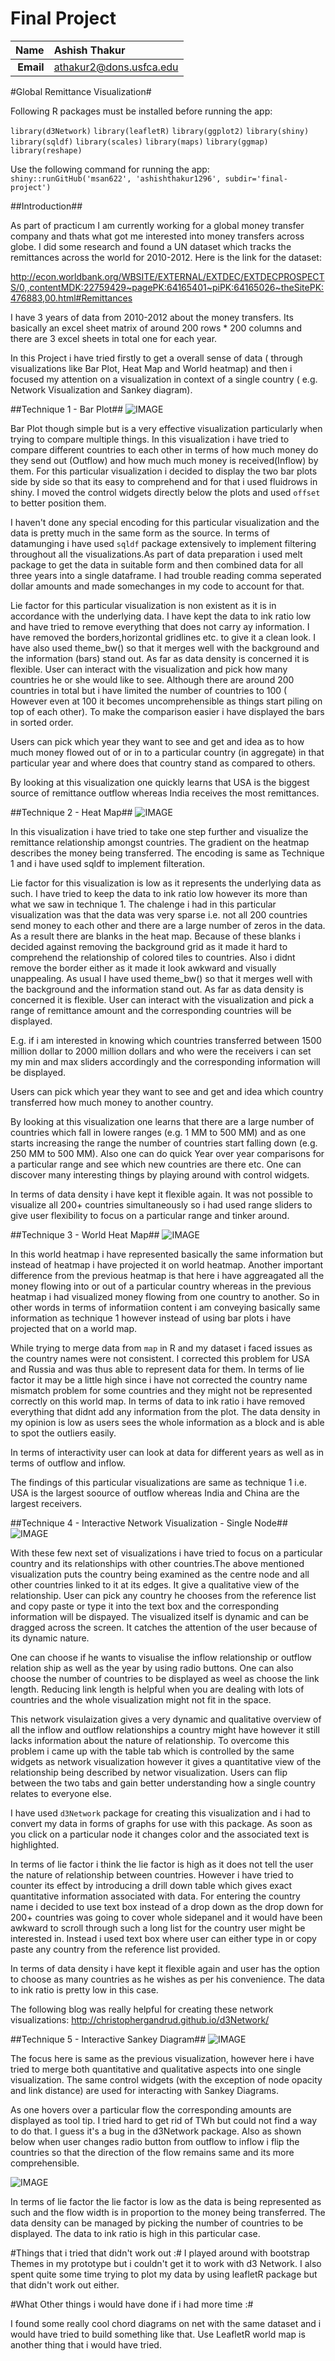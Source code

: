 Final Project
==============================

| **Name**  | Ashish Thakur  |
|----------:|:-------------|
| **Email** | athakur2@dons.usfca.edu |

#Global Remittance Visualization#

Following R packages must be installed before running the app:

`library(d3Network)`
`library(leafletR)`
`library(ggplot2)`
`library(shiny)`
`library(sqldf)`
`library(scales)`
`library(maps)`
`library(ggmap)`
`library(reshape)`

Use the following command for running the app:
 `shiny::runGitHub('msan622', 'ashishthakur1296', subdir='final-project')`

##Introduction##

As part of practicum I am currently working for a global money transfer company and thats what got me interested into money transfers across globe. I did some research and found a UN dataset which tracks the remittances across the world for 2010-2012. Here is the link for the dataset:
 
http://econ.worldbank.org/WBSITE/EXTERNAL/EXTDEC/EXTDECPROSPECTS/0,,contentMDK:22759429~pagePK:64165401~piPK:64165026~theSitePK:476883,00.html#Remittances

I have 3 years of data from 2010-2012 about the money transfers. Its basically an excel sheet matrix of around 200 rows * 200 columns and there are 3 excel sheets in total one for each year. 

In this Project i have tried firstly to get a overall sense of data ( through visualizations like Bar Plot, Heat Map and World heatmap) and then i focused my attention on a visualization in context of a single country ( e.g. Network Visualization and Sankey diagram).

##Technique 1 - Bar Plot##
![IMAGE](barplot.png)

Bar Plot though simple but is a very effective visualization particularly when trying to compare multiple things. In this visualization i have tried to compare different countries to each other in terms of how much money do they send out (Outflow) and how much much money is received(Inflow) by them. For this particular visualization i decided to display the two bar plots side by side so that its easy to comprehend and for that i used fluidrows in shiny. I moved the control widgets directly below the plots and used `offset` to better position them.

I haven't done any special encoding for this particular visualization and the data is pretty much in the same form as the source. In terms of datamunging i have used `sqldf` package extensively to implement filtering throughout all the visualizations.As part of data preparation i used melt package to get the data in suitable form and then combined data for all three years into a single dataframe. I had trouble reading comma seperated dollar amounts and made somechanges in my code to account for that.

Lie factor for this particular visualization is non existent as it is in accordance with the underlying data. I have kept the data to ink ratio low and have tried to remove everything that does not carry ay information. I have removed the borders,horizontal gridlines etc. to give it a clean look. I have also used theme_bw() so that it merges well with the background and the information (bars) stand out. As far as data density is concerned it is flexible. User can interact with the visualization and pick how many countries he or she would like to see. Although there are around 200 countries in total but i have limited the number of countries to 100 ( However even at 100 it becomes uncomprehensible as things start piling on top of each other). To make the comparison easier i have displayed the bars in sorted order.

Users can pick which year they want to see and get and idea as to how much money flowed out of or in to a particular country (in aggregate) in that particular year and where does that country stand as compared to others.

By looking at this visualization one quickly learns that USA is the biggest source of remittance outflow whereas India receives the most remittances.

##Technique 2 - Heat Map##
![IMAGE](heatmap.png)

In this visualization i have tried to take one step further and visualize the remittance relationship amongst countries. The gradient on the heatmap describes the money being transferred. The encoding is same as Technique 1 and i have used sqldf to implement filteration.

Lie factor for this visualization is low as it represents the underlying data as such. I have tried to keep the data to ink ratio low however its more than what we saw in technique 1. The chalenge i had in this particular visualization was that the data was very sparse i.e. not all 200 countries send money to each other and there are a large number of zeros in the data. As a result there are blanks in the heat map. Because of these blanks i decided against removing the background grid as it made it hard to comprehend the relationship of colored tiles to countries. Also i didnt remove the border either as it made it look awkward and visually unappealing. As usual I have used theme_bw() so that it merges well with the background and the information stand out. As far as data density is concerned it is flexible. User can interact with the visualization and pick a range of remittance amount and the corresponding countries will be displayed.

E.g. if i am interested in knowing which countries transferred between 1500 million dollar to 2000 million dollars and who were the receivers i can set my min and max sliders accordingly and the corresponding information will be displayed.

Users can pick which year they want to see and get and idea which country transferred how much money to another country.

By looking at this visualization one learns that there are a large number of countries which fall in lowere ranges (e.g. 1 MM to 500 MM) and as one starts increasing the range the number of countries start falling down (e.g. 250 MM to 500 MM). Also one can do quick Year over year comparisons for a particular range and see which new countries are there etc. One can discover many interesting things by playing around with control widgets.

In terms of data density i have kept it flexible again. It was not possible to visualize all 200+ countries simultaneously so i had used range sliders to give user flexibility to focus on a particular range and tinker around.

##Technique 3 - World Heat Map##
![IMAGE](world_heatmap.png)

In this world heatmap i have represented basically the same information but instead of heatmap i have projected it on world heatmap. Another important difference from the previous heatmap is that here i have aggreagated all the money flowing into or out of a particular country whereas in the previous heatmap i had visualized money flowing from one country to another. So in other words in terms of informatiion content i am conveying basically same information as technique 1 however instead of using bar plots i have projected that on a world map.

While trying to merge data from `map` in R and my dataset i faced issues as the country names were not consistent. I corrected this problem for USA and Russia and was thus able to represent data for them. In terms of lie factor it may be a little high since i have not corrected the country name mismatch problem for some countries and they might not be represented correctly on this world map. In terms of data to ink ratio i have removed everything that didnt add any information from the plot. The data density in my opinion is low as users sees the whole information as a block and is able to spot the outliers easily.

In terms of interactivity user can look at data for different years as well as in terms of outflow and inflow.

The findings of this particular visualizations are same as technique 1 i.e. USA is the largest soource of outflow whereas India and China are the largest receivers.

##Technique 4 - Interactive Network Visualization - Single Node##
![IMAGE](network_single_node.png)

With these few next set of visualizations i have tried to focus on a particular country and its relationships with other countries.The above mentioned visualization puts the country being examined as the centre node and all other countries linked to it at its edges. It give a qualitative view of the relationship. User can pick any country he chooses from the reference list and copy paste or type it into the text box and the corresponding information will be dispayed. The visualized itself is dynamic and can be dragged across the screen. It catches the attention of the user because of its dynamic nature.

One can choose if he wants to visualise the inflow relationship or outflow relation ship as well as the year by using radio buttons. One can also choose the number of countries to be displayed as weel as choose the link length. Reducing link length is helpful when you are dealing with lots of countries and the whole visualization might not fit in the space.

This network visulaization gives a very dynamic and qualitative overview of all the inflow and outflow relationships a country might have however it still lacks information about the nature of relationship. To overcome this problem i came up with the table tab which is controlled by the same widgets as network visualization however it gives a quantitative view of the relationship being described by networ visualization. Users can flip between the two tabs and gain better understanding how a single country relates to everyone else.

I have used `d3Network` package for creating this visualization and i had to convert my data in forms of graphs for use with this package. As soon as you click on a particular node it changes color and the associated text is highlighted.

In terms of lie factor i think the lie factor is high as it does not tell the user the nature of relationship between countries. However i have tried to counter its effect by introducing a drill down table which gives exact quantitative information associated with data. For entering the country name i decided to use text box instead of a drop down as the drop down for 200+ countries was going to cover whole sidepanel and it would have been awkward to scroll through such a long list for the country user might be interested in. Instead i used text box where user can either type in or copy paste any country from the reference list provided.

In terms of data density i have kept it flexible again and user has the option to choose as many countries as he wishes as per his convenience. The data to ink ratio is pretty low in this case.

The following blog was really helpful for creating these network visualizations:
http://christophergandrud.github.io/d3Network/


##Technique 5 - Interactive Sankey Diagram##
![IMAGE](Sankey_outflow.png)

The focus here is same as the previous visualization, however here i have tried to merge both quantitative and qualitative aspects into one single visualization. The same control widgets (with the exception of node opacity and link distance) are used for interacting with Sankey Diagrams.

As one hovers over a particular flow the corresponding amounts are displayed as tool tip. I tried hard to get rid of TWh but could not find a way to do that. I guess it's a bug in the d3Network package. Also as shown below when user changes radio button from outflow to inflow i flip the countries so that the direction of the flow remains same and its more comprehensible.

![IMAGE](Sankey_inflow.png)

In terms of lie factor the lie factor is low as the data is being represented as such and the flow width is in proportion to the money being transferred. The data density can be managed by picking the number of countries to be displayed. The data to ink ratio is high in this particular case.



#Things that i tried that didn't work out :#
I played around with bootstrap Themes in my prototype but i couldn't get it to work with d3 Network. I also spent quite some time trying to plot my data by using leafletR package but that didn't work out either.


#What Other things i would have done if i had more time :#

I found some really cool chord diagrams on net with the same dataset and i would have tried to build something like that.
Use LeafletR world map is another thing that i would have tried.